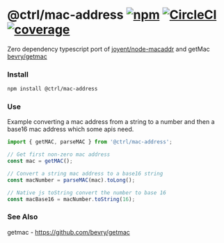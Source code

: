 # @ctrl/mac-address [![npm](https://badgen.net/npm/v/@ctrl/mac-address)](https://www.npmjs.com/package/@ctrl/mac-address) [![CircleCI](https://badgen.net/circleci/github/scttcper/mac-address)](https://circleci.com/gh/scttcper/mac-address) [![coverage](https://badgen.net/codecov/c/github/scttcper/mac-address)](https://codecov.io/gh/scttcper/mac-address)

Zero dependency typescript port of [joyent/node-macaddr](https://github.com/joyent/node-macaddr) and getMac [bevry/getmac](https://github.com/bevry/getmac)

### Install
```sh
npm install @ctrl/mac-address
```

### Use

Example converting a mac address from a string to a number and then a base16 mac address which some apis need.
```ts
import { getMAC, parseMAC } from '@ctrl/mac-address';

// Get first non-zero mac address
const mac = getMAC();

// Convert a string mac address to a base16 string
const macNumber = parseMAC(mac).toLong();

// Native js toString convert the number to base 16
const macBase16 = macNumber.toString(16);
```

### See Also
getmac - https://github.com/bevry/getmac  
